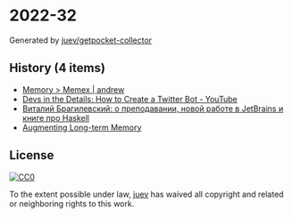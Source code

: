 # 2022-32

Generated by [juev/getpocket-collector](https://github.com/juev/getpocket-collector)

## History (4 items)

- [Memory > Memex | andrew](https://andrewjudson.com/spaced-repitition/2022/06/03/spaced-repitition.html)
- [Devs in the Details: How to Create a Twitter Bot - YouTube](https://www.youtube.com/watch?v=FzvTg6sYnec)
- [Виталий Брагилевский: о преподавании, новой работе в JetBrains и книге про Haskell](https://ru.hexlet.io/blog/posts/vitaliy-bragilevskiy-o-prepodavanii-novoy-rabote-v-jetbrains-napisanii-knigi-pro-haskell-i-chtenie)
- [Augmenting Long-term Memory](http://augmentingcognition.com/ltm.html)

## License

[![CC0](https://mirrors.creativecommons.org/presskit/buttons/88x31/svg/cc-zero.svg)](https://creativecommons.org/publicdomain/zero/1.0/)

To the extent possible under law, [juev](https://github.com/juev) has waived all copyright and related or neighboring rights to this work.
